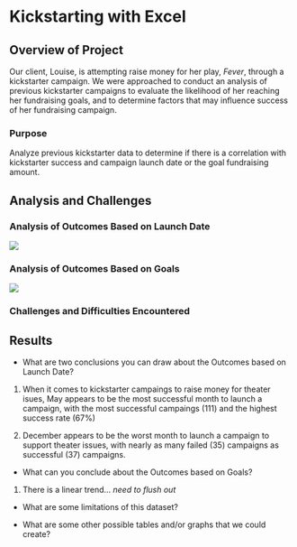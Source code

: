 # Kickstarting with Excel

## Overview of Project
Our client, Louise, is attempting raise money for her play, *Fever*, through a kickstarter campaign. We were approached to conduct an analysis of previous kickstarter campaigns to evaluate the likelihood of her reaching her fundraising goals, and to determine factors that may influence success of her fundraising campaign. 

### Purpose
Analyze previous kickstarter data to determine if there is a correlation with kickstarter success and campaign launch date or the goal fundraising amount.

## Analysis and Challenges

### Analysis of Outcomes Based on Launch Date
![](https://github.com/mzabrisk/kickstarter-analyis/blob/d667846cc97f8bef60c02d9c8a60cd353c1d7d55/resources/Theater_Outcomes_vs_Launch.png)

### Analysis of Outcomes Based on Goals
![](https://github.com/mzabrisk/kickstarter-analyis/blob/b685dffefca36fc6d18d47c7c6e1135311e55421/resources/Outcomes_vs_Goals.png)

### Challenges and Difficulties Encountered

## Results

- What are two conclusions you can draw about the Outcomes based on Launch Date?

1. When it comes to kickstarter campaings to raise money for theater isues, May appears to be the most successful month to launch a campaign, with the most successful campaings (111) and the highest success rate (67%)

2. December appears to be the worst month to launch a campaign to support theater issues, with nearly as many failed (35) campaigns as successful (37) campaigns.

- What can you conclude about the Outcomes based on Goals?

1. There is a linear trend... *need to flush out*

- What are some limitations of this dataset?

- What are some other possible tables and/or graphs that we could create?
